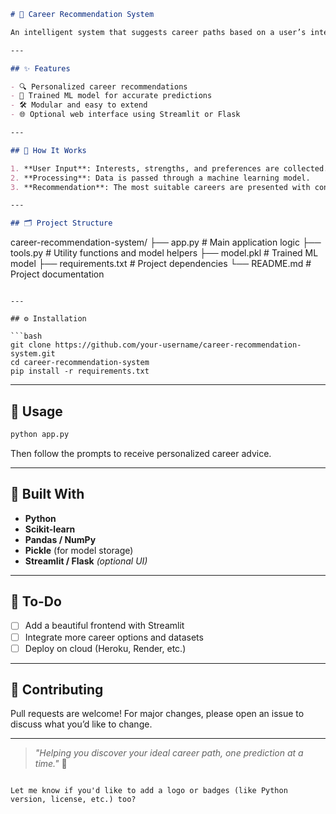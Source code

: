 

```markdown
# 💼 Career Recommendation System

An intelligent system that suggests career paths based on a user’s interests, skills, and preferences — powered by machine learning.

---

## ✨ Features

- 🔍 Personalized career recommendations
- 🧠 Trained ML model for accurate predictions
- 🛠️ Modular and easy to extend
- 🌐 Optional web interface using Streamlit or Flask

---

## 🧠 How It Works

1. **User Input**: Interests, strengths, and preferences are collected.
2. **Processing**: Data is passed through a machine learning model.
3. **Recommendation**: The most suitable careers are presented with context.

---

## 🗂️ Project Structure

```
career-recommendation-system/
├── app.py             # Main application logic
├── tools.py           # Utility functions and model helpers
├── model.pkl          # Trained ML model
├── requirements.txt   # Project dependencies
└── README.md          # Project documentation
```

---

## ⚙️ Installation

```bash
git clone https://github.com/your-username/career-recommendation-system.git
cd career-recommendation-system
pip install -r requirements.txt
```

---

## 🚀 Usage

```bash
python app.py
```

Then follow the prompts to receive personalized career advice.

---

## 🧰 Built With

- **Python**
- **Scikit-learn**
- **Pandas / NumPy**
- **Pickle** (for model storage)
- **Streamlit / Flask** *(optional UI)*

---

## 📌 To-Do

- [ ] Add a beautiful frontend with Streamlit
- [ ] Integrate more career options and datasets
- [ ] Deploy on cloud (Heroku, Render, etc.)

---

## 🤝 Contributing

Pull requests are welcome! For major changes, please open an issue to discuss what you’d like to change.

---

> _"Helping you discover your ideal career path, one prediction at a time."_ 🌟
```

Let me know if you'd like to add a logo or badges (like Python version, license, etc.) too?
